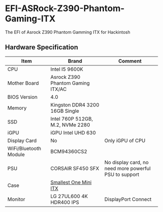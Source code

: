 # EFI-ASRock-Z390-Phantom-Gaming-ITX
The EFI of Asrock Z390 Phantom Gamming ITX for Hackintosh

## Hardware Specification
| Item | Brand | Comment |
| --- | --- | --- |
| CPU | Intel I5 9600K | |
| Mother Board | Asrock Z390 Phantom Gaming ITX/AC | |
| BIOS Version | 4.0 | |
| Memory | Kingston DDR4 3200 16GB Single | |
| SSD | Intel 760P 512GB, M.2, NVMe 2280 | |
| iGPU | iGPU Intel UHD 630 | |
| Display Card | No | Only iGPU of CPU |
| WiFi/Bluetooth Module | BCM94360CS2 | |
| PSU | CORSAIR SF450 SFX | No display card, no need more powerful PSU to support |
| Case | [ Smallest One Mini ITX](https://item.taobao.com/item.htm?spm=a1z09.2.0.0.3c192e8dGWPwJN&id=558710712904&_u=gb7ctd3e108) | |
| Monitor | LG 27UL600 4K HDR400 IPS | DisplayPort Connect |
